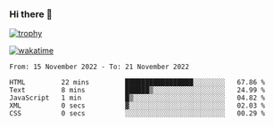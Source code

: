 ### Hi there 👋

[![trophy](https://github-profile-trophy.vercel.app/?username=cxnky&theme=dracula)](https://github.com/ryo-ma/github-profile-trophy)

[![wakatime](https://wakatime.com/badge/user/1c39c599-5497-41b9-a5be-2c4676e7fd23.svg)](https://wakatime.com/@1c39c599-5497-41b9-a5be-2c4676e7fd23)
<!--START_SECTION:waka-->

```text
From: 15 November 2022 - To: 21 November 2022

HTML         22 mins         █████████████████░░░░░░░░   67.86 %
Text         8 mins          ██████▒░░░░░░░░░░░░░░░░░░   24.99 %
JavaScript   1 min           █▒░░░░░░░░░░░░░░░░░░░░░░░   04.82 %
XML          0 secs          ▓░░░░░░░░░░░░░░░░░░░░░░░░   02.03 %
CSS          0 secs          ░░░░░░░░░░░░░░░░░░░░░░░░░   00.29 %
```

<!--END_SECTION:waka-->
